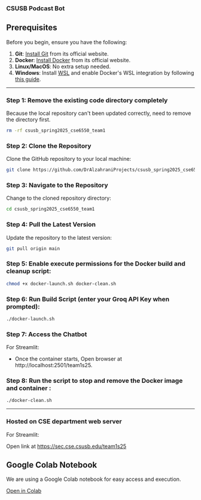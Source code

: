 ### CSUSB Podcast Bot

## Prerequisites

Before you begin, ensure you have the following:

1. **Git**: [Install Git](https://git-scm.com/) from its official website.
2. **Docker**: [Install Docker](https://www.docker.com) from its official website.
3. **Linux/MacOS**: No extra setup needed.
4. **Windows**: Install [WSL](https://learn.microsoft.com/en-us/windows/wsl/install) and enable Docker's WSL integration by following [this guide](https://docs.docker.com/desktop/windows/wsl/).

---

### Step 1: Remove the existing code directory completely

Because the local repository can't been updated correctly, need to remove the directory first.

```bash
rm -rf csusb_spring2025_cse6550_team1
```

### Step 2: Clone the Repository

Clone the GitHub repository to your local machine:

```bash
git clone https://github.com/DrAlzahraniProjects/csusb_spring2025_cse6550_team1.git
```

### Step 3: Navigate to the Repository

Change to the cloned repository directory:

```bash
cd csusb_spring2025_cse6550_team1
```

### Step 4: Pull the Latest Version

Update the repository to the latest version:

```bash
git pull origin main
```

### Step 5: Enable execute permissions for the Docker build and cleanup script:


```bash
chmod +x docker-launch.sh docker-clean.sh
```

### Step 6: Run Build Script (enter your Groq API Key when prompted):

```bash
./docker-launch.sh
```

### Step 7: Access the Chatbot

For Streamlit:

- Once the container starts, Open browser at http://localhost:2501/team1s25.


### Step 8: Run the script to stop and remove the Docker image and container :

```bash
./docker-clean.sh
```

---

### Hosted on CSE department web server

For Streamlit:

Open link at  https://sec.cse.csusb.edu/team1s25


## Google Colab Notebook  

We are using a Google Colab notebook for easy access and execution.

[Open in Colab]( https://colab.research.google.com/drive/1AcIKcovL3VLEsC65BsshNjKJR_WPraxI?usp=sharing)  
